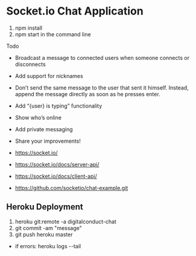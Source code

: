 # Socket.io Chat Application

1. npm install
2. npm start in the command line

Todo
- Broadcast a message to connected users when someone connects or disconnects
- Add support for nicknames
-  Don’t send the same message to the user that sent it himself. Instead, append the message directly as soon as he presses enter.
- Add “{user} is typing” functionality
- Show who’s online
- Add private messaging
- Share your improvements!

- https://socket.io/
- https://socket.io/docs/server-api/
- https://socket.io/docs/client-api/
- https://github.com/socketio/chat-example.git

## Heroku Deployment
1. heroku git:remote -a digitalconduct-chat
2. git commit -am "message"
3. git push heroku master

- if errors: heroku logs --tail
